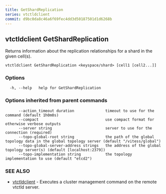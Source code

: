 ```yaml
---
title: GetShardReplication
series: vtctldclient
commit: d9bc0da8c46a6f69fec4dd3d50187501d1d6268b
---
```

## vtctldclient GetShardReplication

Returns information about the replication relationships for a shard in the given cell(s).

```
vtctldclient GetShardReplication <keyspace/shard> [cell1 [cell2...]]
```

### Options

```
  -h, --help   help for GetShardReplication
```

### Options inherited from parent commands

```
      --action_timeout duration              timeout to use for the command (default 1h0m0s)
      --compact                              use compact format for otherwise verbose outputs
      --server string                        server to use for the connection (required)
      --topo-global-root string              the path of the global topology data in the global topology server (default "/vitess/global")
      --topo-global-server-address strings   the address of the global topology server(s) (default [localhost:2379])
      --topo-implementation string           the topology implementation to use (default "etcd2")
```

### SEE ALSO

* [vtctldclient](../)	 - Executes a cluster management command on the remote vtctld server.

